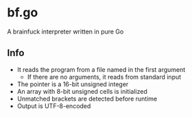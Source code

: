 # bf.go

A brainfuck interpreter written in pure Go

## Info

- It reads the program from a file named in the first argument
	- If there are no arguments, it reads from standard input
- The pointer is a 16-bit unsigned integer
- An array with 8-bit unsigned cells is initialized
- Unmatched brackets are detected before runtime
- Output is UTF-8-encoded
